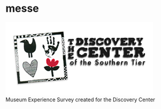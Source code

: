 messe
=====
![Discovery Center](https://raw.githubusercontent.com/EJDinki/messe/master/DiscoveryCenter/DiscoveryCenter/Content/discovery.png)  
Museum Experience Survey created for the Discovery Center
